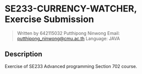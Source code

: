 # SE233-CURRENCY-WATCHER, Exercise Submission
> Written by 642115032 Putthipong Ninwong
Email: putthipong_ninwong@cmu.ac.th
Language: JAVA

## Description
Exercise of SE233 Advanced programming Section 702 course.  
